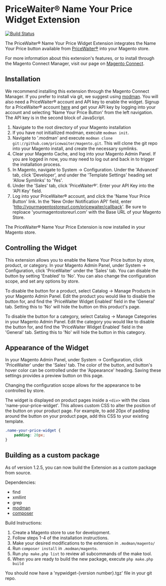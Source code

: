 # PriceWaiter® Name Your Price Widget Extension

[![Build Status](https://api.travis-ci.org/pricewaiter/magento.svg)](https://travis-ci.org/pricewaiter/magento)

The PriceWaiter® Name Your Price Widget Extension integrates the Name Your Price button available
from [PriceWaiter®](http://pricewaiter.com) into your Magento store.

For more information about this extension's features, or to install through the Magento Connect
Manager, visit our page on [Magento Connect](http://www.magentocommerce.com/magento-connect/).

## Installation

We recommend installing this extension through the Magento Connect Manager. If you prefer to
install via git, we suggest using [modman](https://github.com/colinmollenhour/modman). You will
also need a PriceWaiter® account and API key to enable the widget. Signup for a PriceWaiter® account
[here](http://www.pricewaiter.com/) and get your API key by logging into your account and selecting
'Name Your Price Button' from the left navigation. The API key is in the second block of JavaScript.

1. Navigate to the root directory of your Magento installation
2. If you have not initiallized modman, execute `modman init`.
3. Navigate to '.modman' and execute `modman clone git://github.com/pricewaiter/magento.git`. This will
clone the git repo into your Magento install, and create the necessary symlinks.
4. Clear your Magento Cache, and log into your Magento Admin Panel. If you are logged in now, you may
need to log out and back in to trigger the installation process.
5. In Magento, navigate to System -> Configuration. Under the 'Advanced' tab, click 'Developer', and
under the 'Template Settings' heading set 'Allow Symlinks' to 'Yes'.
6. Under the 'Sales' tab, click 'PriceWaiter®'. Enter your API Key into the 'API Key' field.
7. Log into your PriceWaiter® account, and click the 'Name Your Price Button' link. In the 'New Order
Notification API' field, enter 'http://yourmagentostoreurl.com/pricewaiter/callback'. Be sure to
reploace 'yourmagentostoreurl.com' with the Base URL of your Magento Store.

The PriceWaiter® Name Your Price Extension is now installed in your Magento store.

## Controlling the Widget

This extension allows you to enable the Name Your Price button by store, product, or category.
In your Magento Admin Panel, under System -> Configuration, click 'PriceWaiter' under the 'Sales'
tab. You can disable the button by setting 'Enabled' to 'No'. You can also change the configuration
scope, and set any options by store.

To disable the button for a product, select Catalog -> Manage Products in your Magento Admin Panel.
Edit the product you would like to disable the button for, and find the 'PriceWaiter Widget Enabled'
field in the 'General' tab. Setting this to 'No' will hide the button on this product's page.

To disable the button for a category, select Catalog -> Manage Categories in your Magento Admin Panel.
Edit the category you would like to disable the button for, and find the 'PriceWaiter Widget Enabled'
field in the 'General' tab. Setting this to 'No' will hide the button in this category.

## Appearance of the Widget

In your Magento Admin Panel, under System -> Configuration, click 'PriceWaiter' under the 'Sales'
tab. The color of the button, and button's hover color can be controlled under the 'Appearance' heading.
Saving these settings provides a preview button on this page.

Changing the configuration scope allows for the appearance to be controlled by store.

The widget is displayed on product pages inside a `<div>` with the class 'name-your-price-widget'. This
allows custom CSS to alter the position of the button on your product page. For example, to add 20px of
padding around the button on your product page, add this CSS to your existing template.
```css
.name-your-price-widget {
    padding: 20px;
}
```

## Building as a custom package

As of version 1.2.5, you can now build the Extension as a custom package from source.

Dependencies:

* find
* xmllint
* grep
* [modman](https://github.com/colinmollenhour/modman)
* [composer](https://getcomposer.org/)

Build Instructions:

1. Create a Magento store to use for development.
2. Follow steps 1-4 of the installation instructions.
3. Make your desired modifications to the extension in `.modman/magento/`
4. Run `composer install` in `.modman/magento`.
5. Run `php make.php list` to review all subcommands of the make tool.
6. When you are ready to build the new package, execute `php make.php build`

You should now have a 'nypwidget-{version number}.tgz' file in your git repo.
